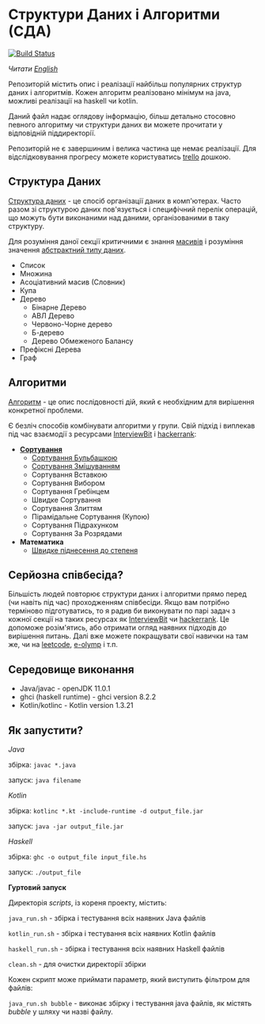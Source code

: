# Структури Даних і Алгоритми (СДА) 

[![Build Status](https://travis-ci.org/YaroslavHavrylovych/dsa.svg?branch=development)](https://travis-ci.org/YaroslavHavrylovych/dsa)

*Читати [English](README.md)*

Репозиторій містить опис і реалізації найбільш популярних структур
даних і алгоритмів. Кожен алгоритм реалізовано мінімум на java, можливі
реалізації на haskell чи kotlin.

Даний файл надає оглядову інформацію, 
більш детально стосовно певного алгоритму чи структури даних ви можете прочитати у відповідній піддиректорії.

Репозиторій не є завершиним і велика частина ще немає реалізації. Для
відслідковування прогресу можете користуватись
[trello](https://trello.com/b/TWRrtolV/dsa) дошкою.

## Структура Даних

[Структура даних](https://uk.wikipedia.org/wiki/%D0%A1%D1%82%D1%80%D1%83%D0%BA%D1%82%D1%83%D1%80%D0%B0_%D0%B4%D0%B0%D0%BD%D0%B8%D1%85) - 
це спосіб організації даних в комп'ютерах. Часто разом зі структурою даних 
пов'язується і специфічний перелік операцій, що можуть бути виконаними над даними, організованими в таку структуру.

Для розуміння даної секції критичними є знання
[масивів](https://uk.wikipedia.org/wiki/%D0%9C%D0%B0%D1%81%D0%B8%D0%B2_(%D1%81%D1%82%D1%80%D1%83%D0%BA%D1%82%D1%83%D1%80%D0%B0_%D0%B4%D0%B0%D0%BD%D0%B8%D1%85)) і розуміння значення 
[абстрактний типу даних](https://uk.wikipedia.org/wiki/%D0%90%D0%B1%D1%81%D1%82%D1%80%D0%B0%D0%BA%D1%82%D0%BD%D0%B8%D0%B9_%D1%82%D0%B8%D0%BF_%D0%B4%D0%B0%D0%BD%D0%B8%D1%85).

* Список
* Множина
* Асоціативний масив (Словник)
* Купа
* Дерево
   * Бінарне Дерево
   * АВЛ Дерево
   * Червоно-Чорне дерево
   * Б-дерево
   * Дерево Обмеженого Балансу 
* Префіксні Дерева
* Граф


## Алгоритми

[Алгоритм](https://uk.wikipedia.org/wiki/%D0%90%D0%BB%D0%B3%D0%BE%D1%80%D0%B8%D1%82%D0%BC) -
це опис послідовності дій, який є необхідним для вирішення конкретної проблеми.

Є безліч способів комбінувати алгоритми у групи. Свій підхід і виплекав під час взаємодії з ресурсами
[InterviewBit](https://www.interviewbit.com/courses/programming/)
і [hackerrank](https://www.hackerrank.com/dashboard):

* **[Сортування](algorithms/sort/)**
  * [Сортування Бульбашкою](algorithms/sort/comparison/bubble/)
  * [Сортування Змішуванням](algorithms/sort/comparison/cocktail_shaker/)
  * Сортування Вставкою
  * Сортування Вибором
  * Сортування Гребінцем
  * Швидке Сортування
  * Сортування Злиттям
  * Пірамідальне Сортування (Купою)
  * Сортування Підрахунком
  * Сортування За Розрядами
* **Математика**
  * [Швидке піднесення до степеня](algorithms/math/exponentiation_by_squaring/readme-uk.md)

## Серйозна співбесіда?

Більшість людей повторює структури даних і алгоритми прямо перед (чи навіть під час) проходженням співбесіди.
Якщо вам потрібно терміново підготуватись, то я радив би виконувати по парі задач
з кожної секції на таких ресурсах як 
[InterviewBit](https://www.interviewbit.com/courses/programming/)
чи [hackerrank](https://www.hackerrank.com/dashboard). Це допоможе розім'ятись,
або отримати огляд наявних підходів до вирішення питань. Далі вже
можете покращувати свої навички на там же, чи на 
[leetcode](https://leetcode.com/), [e-olymp](https://www.e-olymp.com/uk/)
і т.п.

## Середовище виконання

* Java/javac - openJDK 11.0.1
* ghci (haskell runtime) - ghci version 8.2.2
* Kotlin/kotlinc - Kotlin version 1.3.21

## Як запустити?

_Java_

збірка: `javac *.java`

запуск: `java filename`

_Kotlin_

збірка: `kotlinc *.kt -include-runtime -d output_file.jar`

запуск: `java -jar output_file.jar`

_Haskell_

збірка: `ghc -o output_file input_file.hs`

запуск: `./output_file`

**Гуртовий запуск**

Директорія *scripts*, із кореня проекту, містить:

`java_run.sh` - збірка і тестування всіх наявних Java файлів

`kotlin_run.sh` - збірка і тестування всіх наявних Kotlin файлів 

`haskell_run.sh` - збірка і тестування всіх наявних Haskell файлів

`clean.sh` - для очистки директорії збірки

Кожен скрипт може приймати параметр, який виступить фільтром для файлів:

`java_run.sh bubble` - виконає збірку і тестування java файлів, як містять
*bubble* у шляху чи назві файлу.
